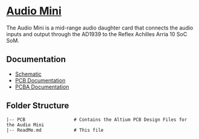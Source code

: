 # [Audio Mini](https://fpga-open-speech-tools.github.io/audio_mini.html)
The Audio Mini is a mid-range audio daughter card that connects the audio inputs and output through the AD1939 to the Reflex Achilles Arria 10 SoC SoM. 

## Documentation
 - [Schematic](https://fpga-open-speech-tools-hardware.s3-us-west-2.amazonaws.com/Audio-Research/1P1/Audio+Research+1P1+Schematic.PDF)
 - [PCB Documentation](https://fpga-open-speech-tools-hardware.s3-us-west-2.amazonaws.com/Audio-Research/1P1/Audio+Research+1P1+PCB+Documentation.PDF)
 - [PCBA Documentation](https://fpga-open-speech-tools-hardware.s3-us-west-2.amazonaws.com/Audio-Research/1P1/Audio+Research+1P1+PCBA+Documentation.PDF)

## Folder Structure
    |-- PCB                  # Contains the Altium PCB Design Files for the Audio Mini
    |-- ReadMe.md            # This file